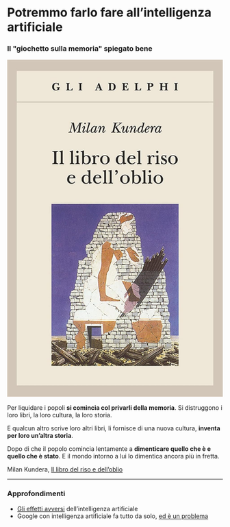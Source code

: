 # Potremmo farlo fare all’intelligenza artificiale

### Il "giochetto sulla memoria" spiegato bene

![copertina de Il libro del riso e dell'oblio, di Milan Kundera](/img/libro-riso-oblio-kundera.jpeg)

Per liquidare i popoli **si comincia col privarli della memoria**. Si distruggono i loro libri, la loro cultura, la loro storia.

E qualcun altro scrive loro altri libri, li fornisce di una nuova cultura, **inventa per loro un’altra storia**.

Dopo di che il popolo comincia lentamente a **dimenticare quello che è e quello che è stato**. E il mondo intorno a lui lo dimentica ancora più in fretta.

Milan Kundera, [Il libro del riso e dell’oblio](https://amzn.to/48Hrulp)

---

### Approfondimenti
- [Gli effetti avversi](/articles/2024-06-14-imperativo-tecnologico.html) dell’intelligenza artificiale
- Google con intelligenza artificiale fa tutto da solo, [ed è un problema](/articles/2024-06-25-google-ai-overviews.html)